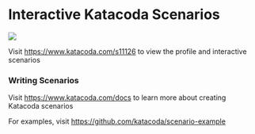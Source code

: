 # Interactive Katacoda Scenarios

[![](http://shields.katacoda.com/katacoda/s11126/count.svg)](https://www.katacoda.com/s11126 "Get your profile on Katacoda.com")

Visit https://www.katacoda.com/s11126 to view the profile and interactive scenarios

### Writing Scenarios
Visit https://www.katacoda.com/docs to learn more about creating Katacoda scenarios

For examples, visit https://github.com/katacoda/scenario-example
